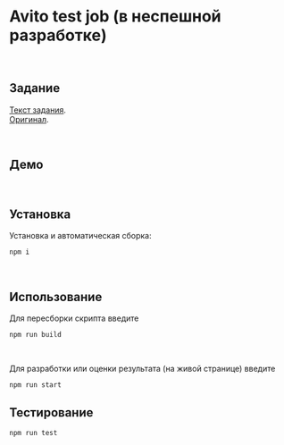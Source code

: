 # Avito test job (в неспешной разработке)

&nbsp;
## Задание

[Текст задания](./README_avito.md).  
[Оригинал](https://github.com/avito-tech/sx-frontend-trainee-assignment).


&nbsp;

## Демо

&nbsp;

## Установка

Установка и автоматическая сборка:

`npm i`

&nbsp;

## Использование

Для пересборки скрипта введите

`npm run build`

&nbsp;

Для разработки или оценки результата (на живой странице) введите

`npm run start`


## Тестирование

`npm run test`
